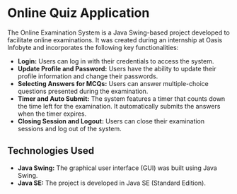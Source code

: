 
# Online Quiz Application

The Online Examination System is a Java Swing-based project developed to facilitate online examinations. It was created during an internship at Oasis Infobyte and incorporates the following key functionalities:

- **Login:** Users can log in with their credentials to access the system.
- **Update Profile and Password:** Users have the ability to update their profile information and change their passwords.
- **Selecting Answers for MCQs:** Users can answer multiple-choice questions presented during the examination.
- **Timer and Auto Submit:** The system features a timer that counts down the time left for the examination. It automatically submits the answers when the timer expires.
- **Closing Session and Logout:** Users can close their examination sessions and log out of the system.

## Technologies Used

- **Java Swing:** The graphical user interface (GUI) was built using Java Swing.
- **Java SE:** The project is developed in Java SE (Standard Edition).

